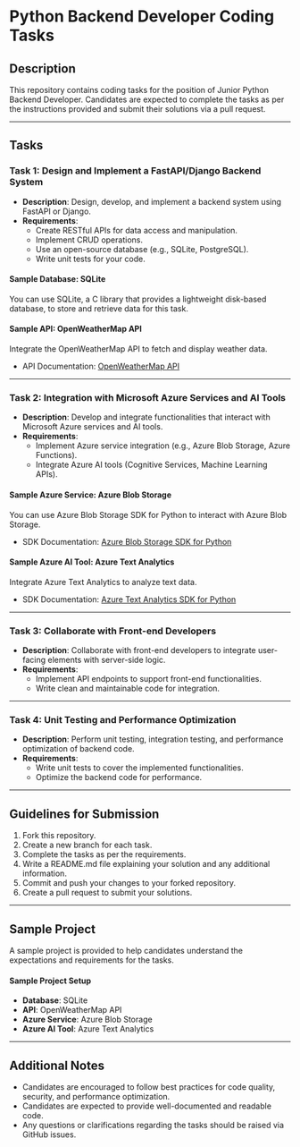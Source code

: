 # Python Backend Developer Coding Tasks

## Description
This repository contains coding tasks for the position of Junior Python Backend Developer. Candidates are expected to complete the tasks as per the instructions provided and submit their solutions via a pull request.

---

## Tasks

### Task 1: Design and Implement a FastAPI/Django Backend System
- **Description**: Design, develop, and implement a backend system using FastAPI or Django.
- **Requirements**:
  - Create RESTful APIs for data access and manipulation.
  - Implement CRUD operations.
  - Use an open-source database (e.g., SQLite, PostgreSQL).
  - Write unit tests for your code.
  
#### Sample Database: SQLite
You can use SQLite, a C library that provides a lightweight disk-based database, to store and retrieve data for this task.

#### Sample API: OpenWeatherMap API
Integrate the OpenWeatherMap API to fetch and display weather data.
- API Documentation: [OpenWeatherMap API](https://openweathermap.org/api)

---

### Task 2: Integration with Microsoft Azure Services and AI Tools
- **Description**: Develop and integrate functionalities that interact with Microsoft Azure services and AI tools.
- **Requirements**:
  - Implement Azure service integration (e.g., Azure Blob Storage, Azure Functions).
  - Integrate Azure AI tools (Cognitive Services, Machine Learning APIs).

#### Sample Azure Service: Azure Blob Storage
You can use Azure Blob Storage SDK for Python to interact with Azure Blob Storage.
- SDK Documentation: [Azure Blob Storage SDK for Python](https://docs.microsoft.com/en-us/azure/storage/blobs/storage-quickstart-blobs-python)

#### Sample Azure AI Tool: Azure Text Analytics
Integrate Azure Text Analytics to analyze text data.
- SDK Documentation: [Azure Text Analytics SDK for Python](https://docs.microsoft.com/en-us/azure/cognitive-services/text-analytics/how-tos/text-analytics-how-to-call-api-python)

---

### Task 3: Collaborate with Front-end Developers
- **Description**: Collaborate with front-end developers to integrate user-facing elements with server-side logic.
- **Requirements**:
  - Implement API endpoints to support front-end functionalities.
  - Write clean and maintainable code for integration.

---

### Task 4: Unit Testing and Performance Optimization
- **Description**: Perform unit testing, integration testing, and performance optimization of backend code.
- **Requirements**:
  - Write unit tests to cover the implemented functionalities.
  - Optimize the backend code for performance.

---

## Guidelines for Submission

1. Fork this repository.
2. Create a new branch for each task.
3. Complete the tasks as per the requirements.
4. Write a README.md file explaining your solution and any additional information.
5. Commit and push your changes to your forked repository.
6. Create a pull request to submit your solutions.

---

## Sample Project
A sample project is provided to help candidates understand the expectations and requirements for the tasks.

#### Sample Project Setup
- **Database**: SQLite
- **API**: OpenWeatherMap API
- **Azure Service**: Azure Blob Storage
- **Azure AI Tool**: Azure Text Analytics

---

## Additional Notes
- Candidates are encouraged to follow best practices for code quality, security, and performance optimization.
- Candidates are expected to provide well-documented and readable code.
- Any questions or clarifications regarding the tasks should be raised via GitHub issues.
